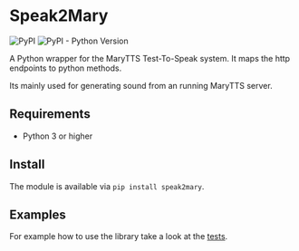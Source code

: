 # Speak2Mary

![PyPI](https://img.shields.io/pypi/v/speak2mary)
![PyPI - Python Version](https://img.shields.io/pypi/pyversions/speak2mary)

A Python wrapper for the MaryTTS Test-To-Speak system. It maps the http endpoints to python methods.

Its mainly used for generating sound from an running MaryTTS server.

## Requirements

* Python 3 or higher

## Install

The module is available via `pip install speak2mary`.

## Examples

For example how to use the library take a look at the [tests](https://github.com/Poeschl/speak2mary/blob/master/tests/test_marytts.py).
